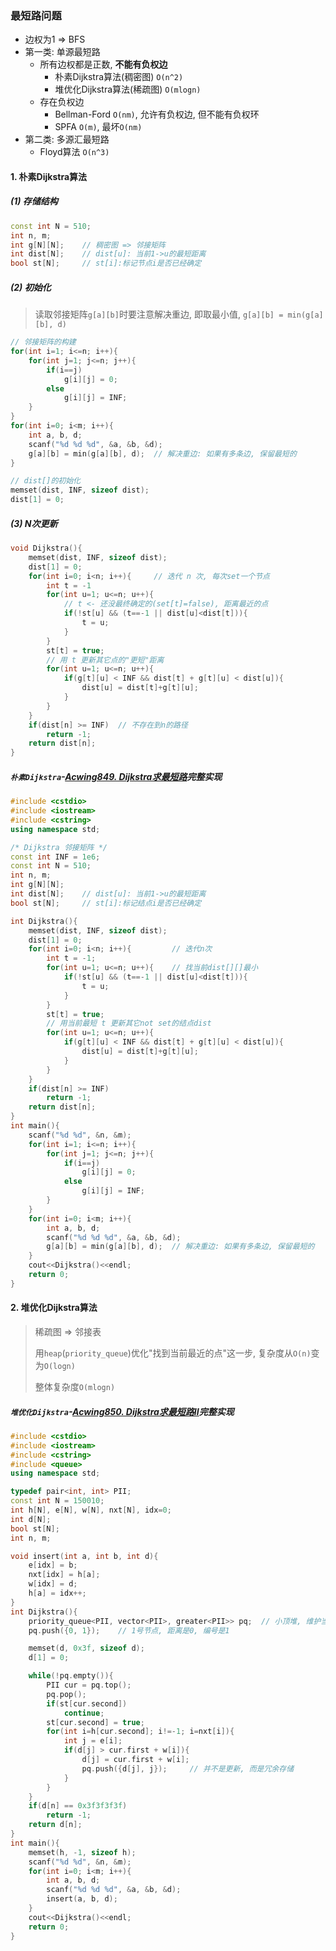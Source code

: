### 最短路问题
- 边权为1 => BFS
- 第一类: 单源最短路
  - 所有边权都是正数, **不能有负权边**
      - 朴素Dijkstra算法(稠密图)  `O(n^2)`
      - 堆优化Dijkstra算法(稀疏图)  `O(mlogn)`
  - 存在负权边
      - Bellman-Ford  `O(nm)`, 允许有负权边, 但不能有负权环
      - SPFA  `O(m)`, 最坏`O(nm)`
- 第二类: 多源汇最短路
  - Floyd算法  `O(n^3)`


#### 1. 朴素Dijkstra算法
##### (1) 存储结构

```CPP
const int N = 510;
int n, m;
int g[N][N];    // 稠密图 => 邻接矩阵
int dist[N];    // dist[u]: 当前1->u的最短距离
bool st[N];     // st[i]:标记节点i是否已经确定
```

##### (2) 初始化
> 读取邻接矩阵`g[a][b]`时要注意解决重边, 即取最小值, `g[a][b] = min(g[a][b], d)`
> 
```CPP
// 邻接矩阵的构建
for(int i=1; i<=n; i++){
    for(int j=1; j<=n; j++){
        if(i==j)
            g[i][j] = 0;
        else
            g[i][j] = INF;
    }
}
for(int i=0; i<m; i++){
    int a, b, d;
    scanf("%d %d %d", &a, &b, &d);
    g[a][b] = min(g[a][b], d);  // 解决重边: 如果有多条边, 保留最短的
}
```

```CPP
// dist[]的初始化
memset(dist, INF, sizeof dist);
dist[1] = 0;
```

##### (3) N次更新

```CPP
void Dijkstra(){
    memset(dist, INF, sizeof dist);
    dist[1] = 0;
    for(int i=0; i<n; i++){     // 迭代 n 次, 每次set一个节点
        int t = -1
        for(int u=1; u<=n; u++){
            // t <- 还没最终确定的(set[t]=false), 距离最近的点
            if(!st[u] && (t==-1 || dist[u]<dist[t])){
                t = u;
            }
        }
        st[t] = true;
        // 用 t 更新其它点的"更短"距离
        for(int u=1; u<=n; u++){
            if(g[t][u] < INF && dist[t] + g[t][u] < dist[u]){
                dist[u] = dist[t]+g[t][u];
            }
        }
    }
    if(dist[n] >= INF)  // 不存在到n的路径
        return -1;
    return dist[n];
}
```

##### `朴素Dijkstra`-[Acwing849. Dijkstra求最短路](/acwing/Section%203/6_%E6%9C%B4%E7%B4%A0Dijkstra%E6%B1%82%E6%9C%80%E7%9F%AD%E8%B7%AF.cpp)完整实现

```CPP
#include <cstdio>
#include <iostream>
#include <cstring>
using namespace std;

/* Dijkstra 邻接矩阵 */
const int INF = 1e6;
const int N = 510;
int n, m;
int g[N][N];
int dist[N];    // dist[u]: 当前1->u的最短距离
bool st[N];     // st[i]:标记结点i是否已经确定

int Dijkstra(){
    memset(dist, INF, sizeof dist);
    dist[1] = 0;
    for(int i=0; i<n; i++){         // 迭代n次
        int t = -1;
        for(int u=1; u<=n; u++){    // 找当前dist[][]最小
            if(!st[u] && (t==-1 || dist[u]<dist[t])){
                t = u;
            }
        }
        st[t] = true;
        // 用当前最短 t 更新其它not set的结点dist
        for(int u=1; u<=n; u++){
            if(g[t][u] < INF && dist[t] + g[t][u] < dist[u]){
                dist[u] = dist[t]+g[t][u];
            }
        }
    }
    if(dist[n] >= INF)
        return -1;
    return dist[n];
}
int main(){
    scanf("%d %d", &n, &m);
    for(int i=1; i<=n; i++){
        for(int j=1; j<=n; j++){
            if(i==j)
                g[i][j] = 0;
            else
                g[i][j] = INF;
        }
    }
    for(int i=0; i<m; i++){
        int a, b, d;
        scanf("%d %d %d", &a, &b, &d);
        g[a][b] = min(g[a][b], d);  // 解决重边: 如果有多条边, 保留最短的
    }
    cout<<Dijkstra()<<endl;
    return 0;
}
```


#### 2. 堆优化Dijkstra算法
> 稀疏图 => 邻接表
> 
> 用`heap`(`priority_queue`)优化"找到当前最近的点"这一步, 复杂度从`O(n)`变为`O(logn)`
> 
> 整体复杂度`O(mlogn)`

##### `堆优化Dijkstra`-[Acwing850. Dijkstra求最短路II](/acwing/Section%203/6_%E5%A0%86%E4%BC%98%E5%8C%96Dijkstra%E6%B1%82%E6%9C%80%E7%9F%AD%E8%B7%AF.cpp)完整实现

```CPP
#include <cstdio>
#include <iostream>
#include <cstring>
#include <queue>
using namespace std;

typedef pair<int, int> PII;
const int N = 150010;
int h[N], e[N], w[N], nxt[N], idx=0;
int d[N];
bool st[N];
int n, m;

void insert(int a, int b, int d){
    e[idx] = b;
    nxt[idx] = h[a];
    w[idx] = d;
    h[a] = idx++;
}
int Dijkstra(){
    priority_queue<PII, vector<PII>, greater<PII>> pq;  // 小顶堆, 维护当前最小dist[]及其编号
    pq.push({0, 1});    // 1号节点, 距离是0, 编号是1

    memset(d, 0x3f, sizeof d);
    d[1] = 0;

    while(!pq.empty()){
        PII cur = pq.top();
        pq.pop();
        if(st[cur.second])
            continue;
        st[cur.second] = true;
        for(int i=h[cur.second]; i!=-1; i=nxt[i]){
            int j = e[i];
            if(d[j] > cur.first + w[i]){
                d[j] = cur.first + w[i];
                pq.push({d[j], j});     // 并不是更新, 而是冗余存储
            }
        }
    }
    if(d[n] == 0x3f3f3f3f)
        return -1;
    return d[n];
}
int main(){
    memset(h, -1, sizeof h);
    scanf("%d %d", &n, &m);
    for(int i=0; i<m; i++){
        int a, b, d;
        scanf("%d %d %d", &a, &b, &d);
        insert(a, b, d);
    }
    cout<<Dijkstra()<<endl;
    return 0;
}
```
